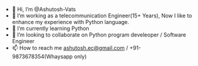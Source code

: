 - 👋 Hi, I’m @Ashutosh-Vats
- 👀 I’m working as a telecommunication Engineer(15+ Years), Now I like to enhance my experience with Python language.
- 🌱 I’m currently learning Python
- 💞️ I’m looking to collaborate on Python program develeoper / Software Engineer
- 📫 How to reach me ashutosh.ec@gmail.com / +91-9873678354(Whaysapp only)

<!---
Ashutosh-Vats/Ashutosh-Vats is a ✨ special ✨ repository because its `README.md` (this file) appears on your GitHub profile.
You can click the Preview link to take a look at your changes.
--->
